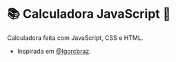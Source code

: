 # 📚 Calculadora JavaScript 📏


Calculadora feita com JavaScript, CSS e HTML.
- Inspirada em [@Igorcbraz](https://github.com/Igorcbraz/Calculadora).
